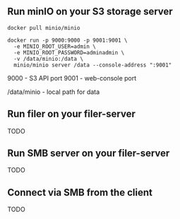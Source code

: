 

## Run minIO on your S3 storage server
```
docker pull minio/minio
```
```
docker run -p 9000:9000 -p 9001:9001 \
  -e MINIO_ROOT_USER=admin \
  -e MINIO_ROOT_PASSWORD=adminadmin \
  -v /data/minio:/data \
  minio/minio server /data --console-address ":9001"
```
9000 - S3 API port
9001 - web-console port

/data/minio - local path for data


## Run filer on your filer-server
TODO

## Run SMB server on your filer-server
TODO

## Connect via SMB from the  client
TODO